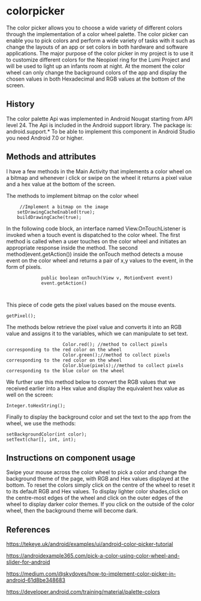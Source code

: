 # colorpicker
The color picker allows you to choose a wide variety of different colors through the implementation of a color wheel palette. The color picker can enable you to pick colors and perform a wide variety of tasks with it such as change the layouts of an app or set colors in both hardware and software applications. The major purpose of the color picker in my project is to use it to customize different colors for the Neopixel ring for the Lumi Project and will be used to light up an infants room at night. At the moment the color wheel can only change the background colors of the app and display the chosen values in both Hexadecimal and RGB values at the bottom of the screen.

## History
The color palette Api was implemented in Android Nougat starting from API level 24. The Api is included in the Android support library. The package is: android.support.* To be able to implement this component in Android Studio you need Android 7.0 or higher.
## Methods and attributes
I have a few methods in the Main Activity that implements a color wheel on a bitmap and whenever i click or swipe on the wheel it returns a pixel value and a hex value at the bottom of the screen.

The methods to implement bitmap on the color wheel
```
     //Implement a bitmap on the image
    setDrawingCacheEnabled(true);
    buildDrawingCache(true);
```
In the following code block, an interface named View.OnTouchListener is invoked when a touch event is dispatched to the color wheel. The first method is called when a user touches on the color wheel and initiates an appropriate response inside the method. The second method(event.getAction()) inside the onTouch method detects a mouse event on the color wheel and returns a pair of x,y values to the event, in the form of pixels.
```
             public boolean onTouch(View v, MotionEvent event)
             event.getAction()
               
                
```
This piece of code gets the pixel values based on the mouse events.
```
getPixel();
```
The methods below retrieve the pixel value and converts it into an RGB value and assigns it to the variables, which we can manipulate to set text.
```
                     Color.red(); //method to collect pixels corresponding to the red color on the wheel
                     Color.green();//method to collect pixels corresponding to the red color on the wheel
                     Color.blue(pixels);//method to collect pixels corresponding to the blue color on the wheel
 ```
We further use this method below to convert the RGB values that we received earlier into a Hex value and display the equivalent hex value as well on the screen:
 ```
 Integer.toHexString();
 ```
 Finally to display the background color and set the text to the app from the wheel, we use the methods:
 ```
 setBackgroundColor(int color);
 setText(char[], int, int);
 ```
 ## Instructions on component usage
 
Swipe your mouse across the color wheel to pick a color and change the background theme of the page, with RGB and Hex values displayed at the bottom. To reset the colors simply click on the centre of the wheel to reset it to its default RGB and Hex values. To display lighter color shades,click on the centre-most edges of the wheel and click on the outer edges of the wheel to display darker color themes. If you click on the outside of the color wheel, then the background theme will become dark.

## References

https://tekeye.uk/android/examples/ui/android-color-picker-tutorial

https://androidexample365.com/pick-a-color-using-color-wheel-and-slider-for-android

https://medium.com/@skydoves/how-to-implement-color-picker-in-android-61d8be348683

https://developer.android.com/training/material/palette-colors
